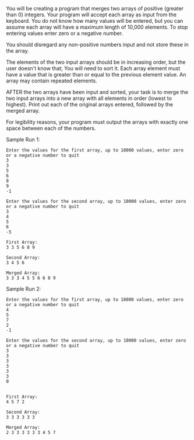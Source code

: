 You will be creating a program that merges two arrays of positive (greater than 0) integers. 
Your program will accept each array as input from the keyboard. 
You do not know how many values will be entered, but you can assume each array will have a maximum length of 10,000 elements. 
To stop entering values enter zero or a negative number. 

You should disregard any non-positive numbers input and not store these in the array.

The elements of the two input arrays should be in increasing order, but the user doesn't know that; You will need to sort it. 
Each array element must have a value that is greater than or equal to the previous element value. 
An array may contain repeated elements.

AFTER the two arrays have been input and sorted, 
your task is to merge the two input arrays into a new array with all elements in order (lowest to highest). 
Print out each of the original arrays entered, followed by the merged array.

For legibility reasons, your program must output the arrays with exactly one space between each of the numbers.

Sample Run 1:

    Enter the values for the first array, up to 10000 values, enter zero or a negative number to quit
    3
    3
    5
    6
    8
    9
    -1

    Enter the values for the second array, up to 10000 values, enter zero or a negative number to quit
    3
    4
    5
    6
    -5

    First Array:
    3 3 5 6 8 9

    Second Array:
    3 4 5 6

    Merged Array:
    3 3 3 4 5 5 6 6 8 9

Sample Run 2:

    Enter the values for the first array, up to 10000 values, enter zero or a negative number to quit
    4
    5
    7
    2
    -1

    Enter the values for the second array, up to 10000 values, enter zero or a negative number to quit
    3
    3
    3
    3
    3
    3
    0


    First Array:
    4 5 7 2

    Second Array:
    3 3 3 3 3 3

    Merged Array:
    2 3 3 3 3 3 3 4 5 7
